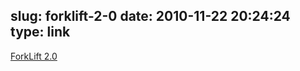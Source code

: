 slug: forklift-2-0
date: 2010-11-22 20:24:24
type: link
---

[ForkLift 2.0](http://www.binarynights.com/blog/2010/11/forklift-2-0.html?utm_source=feedburner&utm_medium=feed&utm_campaign=Feed%3A+binarynights%2FfPGN+%28Binarynights+blog%29&utm_content=Google+Reader)

